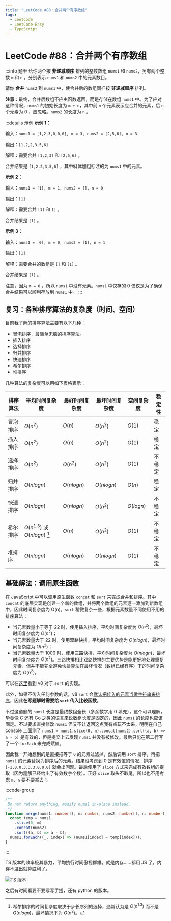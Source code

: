 ```yaml
---
title: "LeetCode #88：合并两个有序数组"
tags:
  - LeetCode
  - LeetCode-Easy
  - TypeScript
---
```


# LeetCode #88：合并两个有序数组

:::info 题干
给你两个按 **非递减顺序** 排列的整数数组 `nums1` 和 `nums2`，另有两个整数 `m` 和 `n` ，分别表示 `nums1` 和 `nums2` 中的元素数目。

请你 **合并** `nums2` 到 `nums1` 中，使合并后的数组同样按 **非递减顺序** 排列。

**注意**：最终，合并后数组不应由函数返回，而是存储在数组 `nums1` 中。为了应对这种情况，`nums1` 的初始长度为 `m + n`，其中前 `m` 个元素表示应合并的元素，后 `n` 个元素为 0 ，应忽略。`nums2` 的长度为 `n` 。

:::details 示例
**示例 1：**

输入：`nums1 = [1,2,3,0,0,0], m = 3, nums2 = [2,5,6], n = 3`

输出：`[1,2,2,3,5,6]`

解释：需要合并 `[1,2,3]` 和 `[2,5,6]` 。

合并结果是 `[1,2,2,3,5,6]` ，其中斜体加粗标注的为 `nums1` 中的元素。

**示例 2：**

输入：`nums1 = [1], m = 1, nums2 = [], n = 0`

输出：`[1]`

解释：需要合并 `[1]` 和 `[]` 。

合并结果是 `[1]` 。

**示例 3：**

输入：`nums1 = [0], m = 0, nums2 = [1], n = 1`

输出：`[1]`

解释：需要合并的数组是 `[]` 和 `[1]` 。

合并结果是 `[1]` 。

注意，因为 `m = 0` ，所以 `nums1` 中没有元素。`nums1` 中仅存的 0 仅仅是为了确保合并结果可以顺利存放到 `nums1` 中。
:::

## 复习：各种排序算法的复杂度（时间、空间）

目前我了解的排序算法主要有以下几种：

- 冒泡排序，最简单无脑的排序算法。
- 插入排序
- 选择排序
- 归并排序
- 快速排序
- 希尔排序
- 堆排序

几种算法的复杂度可以用如下表格表示：

| 排序算法 | 平均时间复杂度                  | 最好时间复杂度 | 最坏时间复杂度 | 空间复杂度 | 稳定性 |
| -------- | ------------------------------- | -------------- | -------------- | ---------- | ------ |
| 冒泡排序 | $O(n^2)$                        | $O(n)$         | $O(n^2)$       | $O(1)$     | 稳定   |
| 插入排序 | $O(n^2)$                        | $O(n)$         | $O(n^2)$       | $O(1)$     | 稳定   |
| 选择排序 | $O(n^2)$                        | $O(n^2)$       | $O(n^2)$       | $O(1)$     | 不稳定 |
| 归并排序 | $O(nlogn)$                      | $O(nlogn)$     | $O(nlogn)$     | $O(n)$     | 稳定   |
| 快速排序 | $O(nlogn)$                      | $O(nlogn)$     | $O(n^2)$       | $O(logn)$  | 不稳定 |
| 希尔排序 | $O(n^{1.3})$ 或 $O(nlogn)$ [^1] | $O(n)$         | $O(n^2)$       | $O(1)$     | 不稳定 |
| 堆排序   | $O(nlogn)$                      | $O(nlogn)$     | $O(nlogn)$     | $O(1)$     | 不稳定 |

[^1]: 希尔排序的时间复杂度取决于步长序列的选择，通常认为是 $O(n^{1.3})$ 而不是 $O(nlogn)$，最坏情况下为 $O(n^2)$。

## 基础解法：调用原生函数

在 JavaScript 中可以调用原生函数 `concat` 和 `sort` 来完成合并和排序。其中 `concat` 的底层实现是创建一个新的数组，并将两个数组的元素逐一添加到新数组中，因此时间复杂度为 O(n)。`sort` 稍微复杂一些，根据元素数量不同使用不用的排序算法：

- 当元素数量小于等于 22 时，使用插入排序，平均时间复杂度为 $O(n^2)$，最坏时间复杂度为 $O(n^2)$；
- 当元素数量大于 22 时，使用双路快排，平均时间复杂度为 $O(nlogn)$，最坏时间复杂度为 $O(n^2)$；
- 当元素数量大于 1000 时，使用三路快排，平均时间复杂度为 $O(nlogn)$，最坏时间复杂度为 $O(n^2)$。三路快排相比双路快排的主要优势是能更好地处理重复元素，但并不能完全避免快排算法在最坏情况（数组已经有序）下的时间复杂度为 $O(n^2)$。

可以在[这里](https://github.com/v8/v8/blob/0ac842e9b06df3478b63eec80e97c75fc6dcf952/test/mjsunit/array-sort.js#L346-L360)看到 v8 对于 `sort` 的实现。

此外，如果不传入任何参数的话，v8 `sort` 会[默认把传入的元素当做字符串来排序](https://github.com/v8/v8/blob/0ac842e9b06df3478b63eec80e97c75fc6dcf952/test/mjsunit/typedarray-growablesharedarraybuffer.js#L3572)，因此**在写题解时需要给 `sort` 传入比较函数**。

不过这道题的 `nums1` 长度是最终数组全长（多余数字用 0 填充），这个可以理解，毕竟像 C 还有 Go 之类的语言来说数组长度是固定的，因此 `nums1` 的长度也应该固定。不过要求直接修改 `nums1` 但又不让返回这点我有点玩不太来，明明在自己 console 上面测了 `nums1 = nums1.slice(0, m).concat(nums2).sort((a, b) => a - b)` 是有效的，但是提交上去发现 `nums1` 并没有被修改。最后只能在第二行写了一个 `forEach` 来完成赋值。

因此我一开始想到的是直接把等于 `0` 的元素过滤掉，然后调用 `sort` 排序，再把 `nums1` 的元素替换为排序后的元素。结果没考虑到 0 是有效值的情况，排序 `[-1,0,0,3,3,3,0,0,0]` 就会出问题。最后使用了 `slice` 方式来完成有效数组的提取（因为题解已经给出了有效数字个数）。正好 `slice` 取头不取尾，所以也不用考虑 `m`，`n` 要不要减去 1。

:::code-group

```ts [TypeScript]
/**
 Do not return anything, modify nums1 in-place instead.
 */
function merge(nums1: number[], m: number, nums2: number[], n: number): void {
  const temp = nums1
    .slice(0, m)
    .concat(nums2)
    .sort((a, b) => a - b);
  nums1.forEach((_, index) => (nums1[index] = temp[index]));
}
```

:::

TS 版本的效率极其暴力，平均执行时间傲视群雄。就是内存……都用 JS 了，内存不溢出就算胜利了。

![TS 版本](https://cdn.sa.net/2024/11/05/J1wt4prEfD2aMB8.png)

之后有时间看要不要写写手搓，还有 python 的版本。
